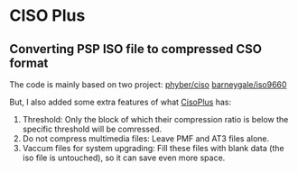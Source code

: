 # CISO Plus
## Converting PSP ISO file to compressed CSO format

The code is mainly based on two project:
[phyber/ciso](https://github.com/phyber/ciso)
[barneygale/iso9660](https://github.com/barneygale/iso9660)

But, I also added some extra features of what [CisoPlus](http://cisoplus.pspgen.com/) has:

1. Threshold: Only the block of which their compression ratio is below the specific threshold will be comressed.  
2. Do not compress multimedia files: Leave PMF and AT3 files alone.  
3. Vaccum files for system upgrading: Fill these files with blank data (the iso file is untouched), so it can save even more space.

